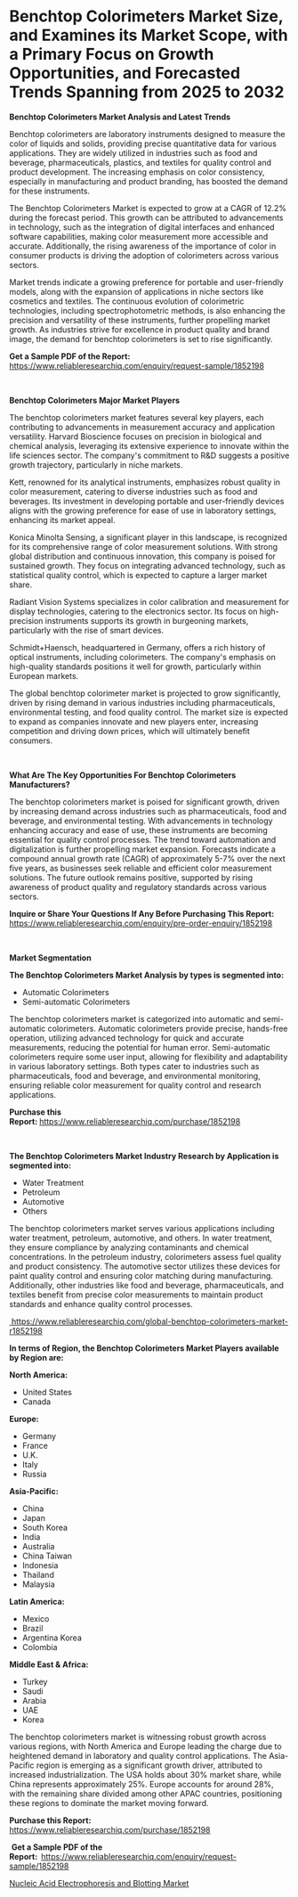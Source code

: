 <p><h1>Benchtop Colorimeters Market Size, and Examines its Market Scope, with a Primary Focus on Growth Opportunities, and Forecasted Trends Spanning from 2025 to 2032</h1></p><p><strong>Benchtop Colorimeters Market Analysis and Latest Trends</strong></p>
<p><p>Benchtop colorimeters are laboratory instruments designed to measure the color of liquids and solids, providing precise quantitative data for various applications. They are widely utilized in industries such as food and beverage, pharmaceuticals, plastics, and textiles for quality control and product development. The increasing emphasis on color consistency, especially in manufacturing and product branding, has boosted the demand for these instruments.</p><p>The Benchtop Colorimeters Market is expected to grow at a CAGR of 12.2% during the forecast period. This growth can be attributed to advancements in technology, such as the integration of digital interfaces and enhanced software capabilities, making color measurement more accessible and accurate. Additionally, the rising awareness of the importance of color in consumer products is driving the adoption of colorimeters across various sectors.</p><p>Market trends indicate a growing preference for portable and user-friendly models, along with the expansion of applications in niche sectors like cosmetics and textiles. The continuous evolution of colorimetric technologies, including spectrophotometric methods, is also enhancing the precision and versatility of these instruments, further propelling market growth. As industries strive for excellence in product quality and brand image, the demand for benchtop colorimeters is set to rise significantly.</p></p>
<p><strong>Get a Sample PDF of the Report:&nbsp;</strong> <a href="https://www.reliableresearchiq.com/enquiry/request-sample/1852198?utm_campaign=2853&utm_medium=2&utm_source=Github&utm_content=ia&utm_term=27032025&utm_id=benchtop-colorimeters">https://www.reliableresearchiq.com/enquiry/request-sample/1852198</a></p>
<p>&nbsp;</p>
<p><strong>Benchtop Colorimeters Major Market Players</strong></p>
<p><p>The benchtop colorimeters market features several key players, each contributing to advancements in measurement accuracy and application versatility. Harvard Bioscience focuses on precision in biological and chemical analysis, leveraging its extensive experience to innovate within the life sciences sector. The company's commitment to R&D suggests a positive growth trajectory, particularly in niche markets.</p><p>Kett, renowned for its analytical instruments, emphasizes robust quality in color measurement, catering to diverse industries such as food and beverages. Its investment in developing portable and user-friendly devices aligns with the growing preference for ease of use in laboratory settings, enhancing its market appeal.</p><p>Konica Minolta Sensing, a significant player in this landscape, is recognized for its comprehensive range of color measurement solutions. With strong global distribution and continuous innovation, this company is poised for sustained growth. They focus on integrating advanced technology, such as statistical quality control, which is expected to capture a larger market share.</p><p>Radiant Vision Systems specializes in color calibration and measurement for display technologies, catering to the electronics sector. Its focus on high-precision instruments supports its growth in burgeoning markets, particularly with the rise of smart devices.</p><p>Schmidt+Haensch, headquartered in Germany, offers a rich history of optical instruments, including colorimeters. The company's emphasis on high-quality standards positions it well for growth, particularly within European markets.</p><p>The global benchtop colorimeter market is projected to grow significantly, driven by rising demand in various industries including pharmaceuticals, environmental testing, and food quality control. The market size is expected to expand as companies innovate and new players enter, increasing competition and driving down prices, which will ultimately benefit consumers.</p></p>
<p>&nbsp;</p>
<p><strong>What Are The Key Opportunities For Benchtop Colorimeters Manufacturers?</strong></p>
<p><p>The benchtop colorimeters market is poised for significant growth, driven by increasing demand across industries such as pharmaceuticals, food and beverage, and environmental testing. With advancements in technology enhancing accuracy and ease of use, these instruments are becoming essential for quality control processes. The trend toward automation and digitalization is further propelling market expansion. Forecasts indicate a compound annual growth rate (CAGR) of approximately 5-7% over the next five years, as businesses seek reliable and efficient color measurement solutions. The future outlook remains positive, supported by rising awareness of product quality and regulatory standards across various sectors.</p></p>
<p><strong>Inquire or Share Your Questions If Any Before Purchasing This Report:</strong> <a href="https://www.reliableresearchiq.com/enquiry/pre-order-enquiry/1852198?utm_campaign=2853&utm_medium=2&utm_source=Github&utm_content=ia&utm_term=27032025&utm_id=benchtop-colorimeters">https://www.reliableresearchiq.com/enquiry/pre-order-enquiry/1852198</a></p>
<p>&nbsp;</p>
<p><strong>Market Segmentation</strong></p>
<p><strong>The Benchtop Colorimeters Market Analysis by types is segmented into:</strong></p>
<p><ul><li>Automatic Colorimeters</li><li>Semi-automatic Colorimeters</li></ul></p>
<p><p>The benchtop colorimeters market is categorized into automatic and semi-automatic colorimeters. Automatic colorimeters provide precise, hands-free operation, utilizing advanced technology for quick and accurate measurements, reducing the potential for human error. Semi-automatic colorimeters require some user input, allowing for flexibility and adaptability in various laboratory settings. Both types cater to industries such as pharmaceuticals, food and beverage, and environmental monitoring, ensuring reliable color measurement for quality control and research applications.</p></p>
<p><strong>Purchase this Report:&nbsp;</strong><a href="https://www.reliableresearchiq.com/purchase/1852198?utm_campaign=2853&utm_medium=2&utm_source=Github&utm_content=ia&utm_term=27032025&utm_id=benchtop-colorimeters">https://www.reliableresearchiq.com/purchase/1852198</a></p>
<p>&nbsp;</p>
<p><strong>The Benchtop Colorimeters Market Industry Research by Application is segmented into:</strong></p>
<p><ul><li>Water Treatment</li><li>Petroleum</li><li>Automotive</li><li>Others</li></ul></p>
<p><p>The benchtop colorimeters market serves various applications including water treatment, petroleum, automotive, and others. In water treatment, they ensure compliance by analyzing contaminants and chemical concentrations. In the petroleum industry, colorimeters assess fuel quality and product consistency. The automotive sector utilizes these devices for paint quality control and ensuring color matching during manufacturing. Additionally, other industries like food and beverage, pharmaceuticals, and textiles benefit from precise color measurements to maintain product standards and enhance quality control processes.</p></p>
<p><a href="https://www.reliableresearchiq.com/global-benchtop-colorimeters-market-r1852198?utm_campaign=2853&utm_medium=2&utm_source=Github&utm_content=ia&utm_term=27032025&utm_id=benchtop-colorimeters">&nbsp;https://www.reliableresearchiq.com/global-benchtop-colorimeters-market-r1852198</a></p>
<p><strong>In terms of Region, the Benchtop Colorimeters Market Players available by Region are:</strong></p>
<p>
    <p> <strong> North America: </strong>
        <ul>
            <li>United States</li>
            <li>Canada</li>
        </ul>
        </p> 
    <p> <strong> Europe: </strong>
        <ul>
            <li>Germany</li>
            <li>France</li>
            <li>U.K.</li>
            <li>Italy</li>
            <li>Russia</li>
        </ul>
        </p> 
    <p> <strong> Asia-Pacific: </strong>
        <ul>
            <li>China</li>
            <li>Japan</li>
            <li>South Korea</li>
            <li>India</li>
            <li>Australia</li>
            <li>China Taiwan</li>
            <li>Indonesia</li>
            <li>Thailand</li>
            <li>Malaysia</li>
        </ul>
        </p> 
    <p> <strong> Latin America: </strong>
        <ul>
            <li>Mexico</li>
            <li>Brazil</li>
            <li>Argentina Korea</li>
            <li>Colombia</li>
        </ul>
        </p> 
    <p> <strong> Middle East & Africa: </strong>
        <ul>
            <li>Turkey</li>
            <li>Saudi</li>
            <li>Arabia</li>
            <li>UAE</li>
            <li>Korea</li>
        </ul>
    </p>
    </p>
<p><p>The benchtop colorimeters market is witnessing robust growth across various regions, with North America and Europe leading the charge due to heightened demand in laboratory and quality control applications. The Asia-Pacific region is emerging as a significant growth driver, attributed to increased industrialization. The USA holds about 30% market share, while China represents approximately 25%. Europe accounts for around 28%, with the remaining share divided among other APAC countries, positioning these regions to dominate the market moving forward.</p></p>
<p><strong>Purchase this Report: </strong><a href="https://www.reliableresearchiq.com/purchase/1852198?utm_campaign=2853&utm_medium=2&utm_source=Github&utm_content=ia&utm_term=27032025&utm_id=benchtop-colorimeters">https://www.reliableresearchiq.com/purchase/1852198</a></p>
<p>&nbsp;<strong>Get a Sample PDF of the Report:&nbsp;&nbsp;</strong><a href="https://www.reliableresearchiq.com/enquiry/request-sample/1852198?utm_campaign=2853&utm_medium=2&utm_source=Github&utm_content=ia&utm_term=27032025&utm_id=benchtop-colorimeters">https://www.reliableresearchiq.com/enquiry/request-sample/1852198</a></p>
<p><strong></strong></p>
<p><p><a href="https://github.com/saaindosya/Market-Research-Report-List-1/blob/main/nucleic-acid-electrophoresis-and-blotting-market.md?utm_campaign=2853&utm_medium=2&utm_source=Github&utm_content=ia&utm_term=27032025&utm_id=benchtop-colorimeters">Nucleic Acid Electrophoresis and Blotting Market</a></p></p>